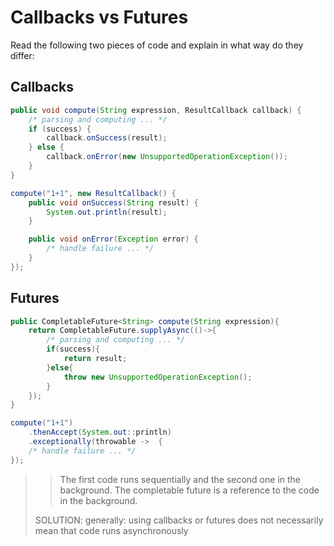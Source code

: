 # Callbacks vs Futures

Read the following two pieces of code and explain in what way do they differ:

## Callbacks
```java
public void compute(String expression, ResultCallback callback) {
    /* parsing and computing ... */
    if (success) {
        callback.onSuccess(result);
    } else {
        callback.onError(new UnsupportedOperationException());
    }
}

compute("1+1", new ResultCallback() {
    public void onSuccess(String result) {
        System.out.println(result);
    }

    public void onError(Exception error) {
        /* handle failure ... */
    }
});
```

## Futures
```java
public CompletableFuture<String> compute(String expression){
    return CompletableFuture.supplyAsync(()->{
        /* parsing and computing ... */
        if(success){
            return result;
        }else{
            throw new UnsupportedOperationException();
        }
    });
}

compute("1+1")
    .thenAccept(System.out::println)
    .exceptionally(throwable ->  {
    /* handle failure ... */
});
```

>> The first code runs sequentially and the second one in the background. The completable future is a reference to the 
> code in the background. 
> 
> SOLUTION: generally: using callbacks or futures does not necessarily mean that code runs asynchronously